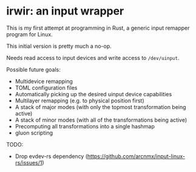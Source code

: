# irwir: an input wrapper

This is my first attempt at programming in Rust,
a generic input remapper program for Linux.

This initial version is pretty much a no-op.

Needs read access to input devices and write access to `/dev/uinput`.

Possible future goals:

* Multidevice remapping
* TOML configuration files
* Automatically picking up the desired uinput device capabilities
* Multilayer remapping (e.g. to physical position first)
* A stack of major modes (with only the topmost transformation being active)
* A stack of minor modes (with all of the transformations being active)
* Precomputing all transformations into a single hashmap
* gluon scripting

TODO:

* Drop evdev-rs dependency (https://github.com/arcnmx/input-linux-rs/issues/1)
